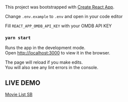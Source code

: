 This project was bootstrapped with [Create React App](https://github.com/facebook/create-react-app).

Change `.env.example` to `.env` and open in your code editor

Fill `REACT_APP_OMDB_API_KEY` with your OMDB API KEY

### `yarn start`

Runs the app in the development mode.\
Open [http://localhost:3000](http://localhost:3000) to view it in the browser.

The page will reload if you make edits.\
You will also see any lint errors in the console.

## LIVE DEMO
[Movie List SB](https://objective-minsky-b66f9b.netlify.app)
